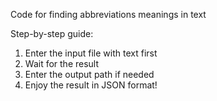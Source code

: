 Code for finding abbreviations meanings in text

Step-by-step guide:
1. Enter the input file with text first
2. Wait for the result
3. Enter the output path if needed
4. Enjoy the result in JSON format!
